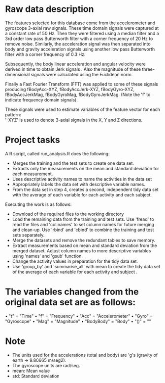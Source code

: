# Raw data description 
The features selected for this database come from the accelerometer and gyroscope 3-axial raw signals. These time domain signals  were captured at a constant rate of 50 Hz. Then they were filtered using a median filter and a 3rd order low pass Butterworth filter with a corner frequency of 20 Hz to remove noise. Similarly, the acceleration signal was then separated into body and gravity acceleration signals  using another low pass Butterworth filter with a corner frequency of 0.3 Hz. 

Subsequently, the body linear acceleration and angular velocity were derived in time to obtain Jerk signals . Also the magnitude of these three-dimensional signals were calculated using the Euclidean norm. 

Finally a Fast Fourier Transform (FFT) was applied to some of these signals producing fBodyAcc-XYZ, fBodyAccJerk-XYZ, fBodyGyro-XYZ, fBodyAccJerkMag, fBodyGyroMag, fBodyGyroJerkMag. (Note the 'f' to indicate frequency domain signals). 

These signals were used to estimate variables of the feature vector for each pattern:  
'-XYZ' is used to denote 3-axial signals in the X, Y and Z directions.

# Project tasks 

A R script, called run_analysis.R does the following:
- Merges the training and the test sets to create one data set.
-	Extracts only the measurements on the mean and standard deviation for each measurement.
-	Uses descriptive activity names to name the activities in the data set
-	Appropriately labels the data set with descriptive variable names.
-	From the data set in step 4, creates a second, independent tidy data set with the average of each variable for each activity and each subject.

Executing the work is as follows:
- Download of the required files to the working directory 
- Load the remaining data from the training and test sets. Use 'fread' to read the files and 'col.names' to set column names for future merging and clean-up. Use 'rbind' and 'cbind' to combine the training and test sets separately.
- Merge the datasets and remove the redundant tables to save memory.
- Extract measurements based on mean and standard deviation from the merged dataset. Adjust column names to more descriptive variables using 'names' and 'gsub' function.
- Change the activity values in preparation for the tidy data set.
- Use 'group_by' and 'summarise_all' with mean to create the tidy data set of the average of each variable for each activity and subject .

# The variables changed from the original data set are as follows:
•	"t" = "Time"
•	"f" = "Frequency"
•	"Acc" = "Accelerometer"
•	"Gyro" = "Gyroscope"
•	"Mag" = "Magnitude"
•	"BodyBody" = "Body"
•	"()" = ""

# Note
-  The units used for the accelerations (total and body) are 'g's (gravity of earth -> 9.80665 m/seg2).
- The gyroscope units are rad/seg.
- mean: Mean value
- std: Standard deviation
